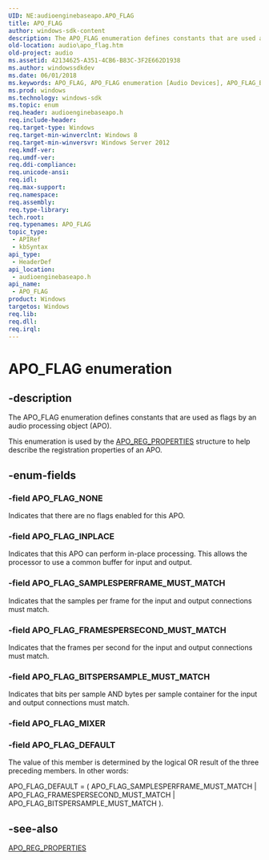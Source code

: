 ```yaml
---
UID: NE:audioenginebaseapo.APO_FLAG
title: APO_FLAG
author: windows-sdk-content
description: The APO_FLAG enumeration defines constants that are used as flags by an audio processing object (APO).
old-location: audio\apo_flag.htm
old-project: audio
ms.assetid: 42134625-A351-4CB6-B83C-3F2E662D1938
ms.author: windowssdkdev
ms.date: 06/01/2018
ms.keywords: APO_FLAG, APO_FLAG enumeration [Audio Devices], APO_FLAG_BITSPERSAMPLE_MUST_MATCH, APO_FLAG_DEFAULT, APO_FLAG_FRAMESPERSECOND_MUST_MATCH, APO_FLAG_INPLACE, APO_FLAG_NONE, APO_FLAG_SAMPLESPERFRAME_MUST_MATCH, audio.apo_flag, audioenginebaseapo/APO_FLAG, audioenginebaseapo/APO_FLAG_BITSPERSAMPLE_MUST_MATCH, audioenginebaseapo/APO_FLAG_DEFAULT, audioenginebaseapo/APO_FLAG_FRAMESPERSECOND_MUST_MATCH, audioenginebaseapo/APO_FLAG_INPLACE, audioenginebaseapo/APO_FLAG_NONE, audioenginebaseapo/APO_FLAG_SAMPLESPERFRAME_MUST_MATCH
ms.prod: windows
ms.technology: windows-sdk
ms.topic: enum
req.header: audioenginebaseapo.h
req.include-header: 
req.target-type: Windows
req.target-min-winverclnt: Windows 8
req.target-min-winversvr: Windows Server 2012
req.kmdf-ver: 
req.umdf-ver: 
req.ddi-compliance: 
req.unicode-ansi: 
req.idl: 
req.max-support: 
req.namespace: 
req.assembly: 
req.type-library: 
tech.root: 
req.typenames: APO_FLAG
topic_type:
 - APIRef
 - kbSyntax
api_type:
 - HeaderDef
api_location:
 - audioenginebaseapo.h
api_name:
 - APO_FLAG
product: Windows
targetos: Windows
req.lib: 
req.dll: 
req.irql: 
---
```


# APO_FLAG enumeration


## -description


The APO_FLAG enumeration defines constants that are used as flags by an audio processing object (APO).

This enumeration is used by the <a href="https://msdn.microsoft.com/library/windows/hardware/dn425140">APO_REG_PROPERTIES</a> structure to help describe the registration properties of an APO.




## -enum-fields




### -field APO_FLAG_NONE

Indicates that there are no flags enabled for this APO.


### -field APO_FLAG_INPLACE

Indicates that this APO can perform in-place processing. This allows the processor to use a common buffer for input and output.


### -field APO_FLAG_SAMPLESPERFRAME_MUST_MATCH

Indicates that the samples per frame for the input and output connections must match.


### -field APO_FLAG_FRAMESPERSECOND_MUST_MATCH

Indicates that the frames per second for the input and output connections must match.


### -field APO_FLAG_BITSPERSAMPLE_MUST_MATCH

Indicates that bits per sample AND bytes per sample container for the  input and output connections must match. 


### -field APO_FLAG_MIXER


### -field APO_FLAG_DEFAULT

The value of this member is determined by the logical OR result of the three preceding members. In other words:

APO_FLAG_DEFAULT = ( APO_FLAG_SAMPLESPERFRAME_MUST_MATCH | APO_FLAG_FRAMESPERSECOND_MUST_MATCH | APO_FLAG_BITSPERSAMPLE_MUST_MATCH ).


## -see-also




<a href="https://msdn.microsoft.com/library/windows/hardware/dn425140">APO_REG_PROPERTIES</a>
 

 


